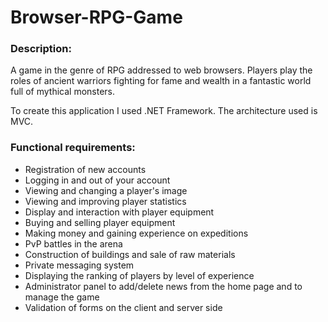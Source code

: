 # Browser-RPG-Game

### Description: ###
A game in the genre of RPG addressed to web browsers. Players play the roles of ancient warriors fighting for fame and wealth in a fantastic world full of mythical monsters.

To create this application I used .NET Framework. The architecture used is MVC.

### Functional requirements: ###
- Registration of new accounts
- Logging in and out of your account
- Viewing and changing a player's image
- Viewing and improving player statistics
- Display and interaction with player equipment
- Buying and selling player equipment
- Making money and gaining experience on expeditions
- PvP battles in the arena 
- Construction of buildings and sale of raw materials
- Private messaging system
- Displaying the ranking of players by level of experience
- Administrator panel to add/delete news from the home page and to manage the game
- Validation of forms on the client and server side
